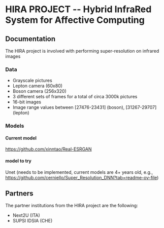 # HIRA PROJECT -- Hybrid InfraRed System for Affective Computing

## Documentation
The HIRA project is involved with performing super-resolution on infrared images 

### Data 
* Grayscale pictures
* Lepton camera (60x80)
* Boson camera (256x320)
* 3 different sets of frames for a total of circa 3000k pictures
* 16-bit images
* Image range values between \[27476-23431\] (boson), \[31267-29707\] (lepton)

### Models
#### Current model
https://github.com/xinntao/Real-ESRGAN

#### model to try
Unet (needs to be implemented, current models are 4+ years old, e.g., https://github.com/cerniello/Super_Resolution_DNN?tab=readme-ov-file)




## Partners
The partner institutions from the HIRA project are the following:
* Next2U (ITA)
* SUPSI IDSIA (CHE)
